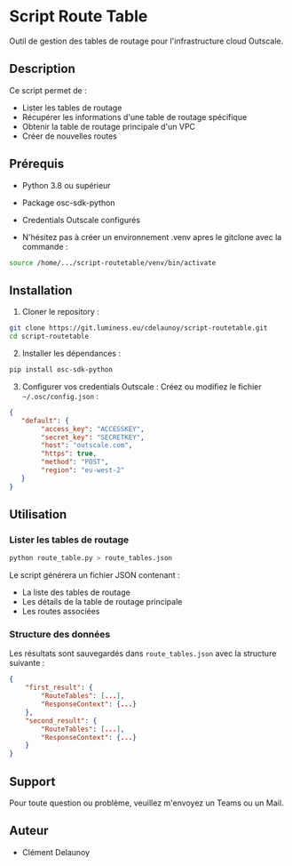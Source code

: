 # Script Route Table

Outil de gestion des tables de routage pour l'infrastructure cloud Outscale.

## Description

Ce script permet de :
- Lister les tables de routage
- Récupérer les informations d'une table de routage spécifique
- Obtenir la table de routage principale d'un VPC
- Créer de nouvelles routes

## Prérequis

- Python 3.8 ou supérieur
- Package osc-sdk-python
- Credentials Outscale configurés

- N'hésitez pas à créer un environnement .venv apres le gitclone avec la commande :
```bash
source /home/.../script-routetable/venv/bin/activate
```

## Installation

1. Cloner le repository :
```bash
git clone https://git.luminess.eu/cdelaunoy/script-routetable.git
cd script-routetable
```

2. Installer les dépendances :
```bash
pip install osc-sdk-python
```

3. Configurer vos credentials Outscale :
Créez ou modifiez le fichier `~/.osc/config.json` :
```json
{
   "default": {
        "access_key": "ACCESSKEY",
        "secret_key": "SECRETKEY",
        "host": "outscale.com",
        "https": true,
        "method": "POST",
        "region": "eu-west-2"
   }
}
```

## Utilisation

### Lister les tables de routage
```bash
python route_table.py > route_tables.json
```

Le script générera un fichier JSON contenant :
- La liste des tables de routage
- Les détails de la table de routage principale
- Les routes associées

### Structure des données

Les résultats sont sauvegardés dans `route_tables.json` avec la structure suivante :
```json
{
    "first_result": {
        "RouteTables": [...],
        "ResponseContext": {...}
    },
    "second_result": {
        "RouteTables": [...],
        "ResponseContext": {...}
    }
}
```

## Support

Pour toute question ou problème, veuillez m'envoyez un Teams ou un Mail.

## Auteur

- Clément Delaunoy
